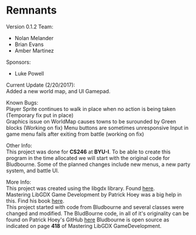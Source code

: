 ﻿# Remnants

Version 0.1.2
Team: 
+ Nolan Melander
+ Brian Evans
+ Amber Martinez

Sponsors:
+ Luke Powell

Current Update (2/20/2017):  
  Added a new world map, and UI Gamepad.
  
Known Bugs:  
  Player Sprite continues to walk in place when no action is being taken (Temporary fix put in place)  
  Graphics issue on WorldMap causes towns to be surounded by Green blocks (Working on fix)
  Menu buttons are sometimes unresponsive
  Input in game menu fails after exiting from battle (working on fix)

Other Info:  
  This project was done for **CS246** at **BYU-I**.
  To be able to create this program in the time allocated we will start with the original code for Bludbourne.
  Some of the planned changes include new menus, a new party system, and battle UI.

More Info:  
  This project was created using the libgdx library. Found [here](https://libgdx.badlogicgames.com/).  
  Mastering LibGDX Game Development by Patrick Hoey was a big help in this. Find his book [here](https://www.packtpub.com/game-development/mastering-libgdx-game-development).  
  This project started with code from Bludbourne and several classes were changed and modified.
  The BludBourne code, in all of it's originality can be found on Patrick Hoey's GitHub [here](https://github.com/patrickhoey/BludBourne)
  Bludbourne is open source as indicated on page **418** of Mastering LibGDX GameDevelopment.
